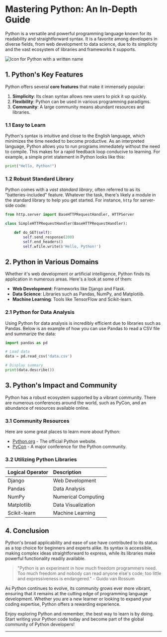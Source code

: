 # Mastering Python: An In-Depth Guide


Python is a versatile and powerful programming language known for its readability and straightforward syntax. It is a favorite among developers in diverse fields, from web development to data science, due to its simplicity and the vast ecosystem of libraries and frameworks it supports.

 ![Icon for Python with a written name](https://upload.wikimedia.org/wikipedia/commons/thumb/f/f8/Python_logo_and_wordmark.svg/486px-Python_logo_and_wordmark.svg.png)

 ## 1. Python's Key Features

Python offers several **core features** that make it immensely popular:
1. **Simplicity**: Its clean syntax allows new users to pick it up quickly.
2. **Flexibility**: Python can be used in various programming paradigms.
3. **Community**:  A large community means abundant resources and libraries.

### 1.1 Easy to Learn

Python's syntax is intuitive and close to the English language, which minimizes the time needed to become productive. As an interpreted language, Python allows you to run programs immediately without the need to compile. This makes for a rapid feedback loop conducive to learning. For example, a simple print statement in Python looks like this:

 ```python 
 print("Hello, Python!")
 ```

### 1.2  Robust Standard Library

 Python comes with a *vast standard library*, often referred to as its "batteries-included" feature.
 Whatever the task, there's likely a module in the standard library to help you get started. For instance, `http` for server-side code:

```python
from http.server import BaseHTTPRequestHandler, HTTPServer

class SimpleHTTPRequestHandler(BaseHTTPRequestHandler):

    def do_GET(self):
        self.send_response(200)
        self.end_headers()
        self.wfile.write(b'Hello, Python!')
```

 ## 2. Python in Various Domains

Whether it's web development or artificial intelligence, Python finds its application in numerous areas. Here's a look at some of them:

 - **Web Development**: Frameworks like Django and Flask.
 - **Data Science**: Libraries such as Pandas, NumPy, and Matplotlib.
 - **Machine Learning**: Tools like TensorFlow and Scikit-learn.

### 2.1 Python for Data Analysis

Using Python for data analysis is incredibly efficient due to libraries such as Pandas. Below is an example of how you can use Pandas to read a CSV file and summarize the data:

 ```python
import pandas as pd

 # Load data
 data = pd.read_csv('data.csv')

 # Display summary
 print(data.describe())
```

 ## 3. Python's Impact and Community

Python has a robust ecosystem supported by a vibrant community. There are numerous conferences around the world, such as PyCon, and an abundance of resources available online.

### 3.1 Community Resources

Here are some great places to learn more about Python:
- [Python.org](https://www.python.org/) - The official Python website.
- [PyCon](https://pycon.org/) - A major conference for the Python community.

### 3.2 Utilizing Python Libraries

| **Logical Operator** | **Description**      |
| :-------             | :------              |
| Django               |  Web Development     |
| Pandas               |  Data Analysis       |
| NumPy                |  Numerical Computing |
| Matplotlib           |  Data Visualization  |
| Scikit-learn         | Machine Learning     |

## 4. Conclusion

Python's broad applicability and ease of use have contributed to its status as a top choice for beginners and experts alike. Its syntax is accessible, making complex ideas straightforward to express, while its libraries make powerful functionality readily available.

> "Python is an experiment in how much freedom programmers need. Too much freedom and nobody can read anyone else's code; too little and expressiveness is endangered." - Guido van Rossum

 As Python continues to evolve, its community grows ever more vibrant, ensuring that it remains at the cutting edge of programming language development. Whether you are a new learner or looking to expand your coding expertise, Python offers a rewarding experience.

 Enjoy exploring Python and remember, the best way to learn is by doing. Start writing your Python code today and become part of the global community of Python developers!

 ___
 

